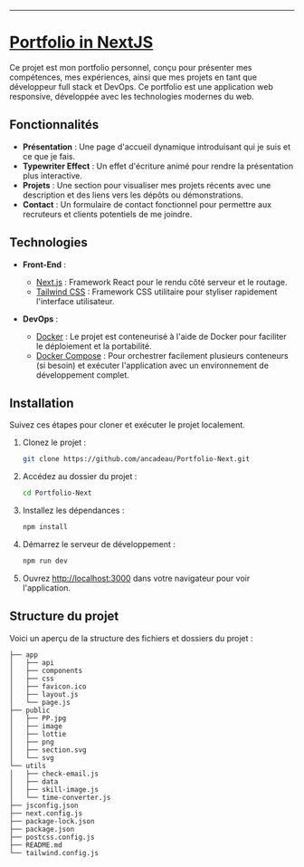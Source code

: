 
---
# [Portfolio in NextJS ](https://github.com/ancadeau/Porfolio-React)

Ce projet est mon portfolio personnel, conçu pour présenter mes compétences, mes expériences, ainsi que mes projets en tant que développeur full stack et DevOps. Ce portfolio est une application web responsive, développée avec les technologies modernes du web.

## Fonctionnalités

- **Présentation** : Une page d'accueil dynamique introduisant qui je suis et ce que je fais.
- **Typewriter Effect** : Un effet d'écriture animé pour rendre la présentation plus interactive.
- **Projets** : Une section pour visualiser mes projets récents avec une description et des liens vers les dépôts ou démonstrations.
- **Contact** : Un formulaire de contact fonctionnel pour permettre aux recruteurs et clients potentiels de me joindre.

## Technologies

- **Front-End** :
  - [Next.js](https://nextjs.org/) : Framework React pour le rendu côté serveur et le routage.
  - [Tailwind CSS](https://tailwindcss.com/) : Framework CSS utilitaire pour styliser rapidement l'interface utilisateur.
  
- **DevOps** :
  - [Docker](https://www.docker.com/) : Le projet est conteneurisé à l'aide de Docker pour faciliter le déploiement et la portabilité.
  - [Docker Compose](https://docs.docker.com/compose/) : Pour orchestrer facilement plusieurs conteneurs (si besoin) et exécuter l'application avec un environnement de développement complet.

## Installation

Suivez ces étapes pour cloner et exécuter le projet localement.

1. Clonez le projet :

    ```bash
    git clone https://github.com/ancadeau/Portfolio-Next.git
    ```

2. Accédez au dossier du projet :

    ```bash
    cd Portfolio-Next
    ```

3. Installez les dépendances :

    ```bash
    npm install
    ```

4. Démarrez le serveur de développement :

    ```bash
    npm run dev
    ```

5. Ouvrez [http://localhost:3000](http://localhost:3000) dans votre navigateur pour voir l'application.

## Structure du projet

Voici un aperçu de la structure des fichiers et dossiers du projet :

```
├── app
│   ├── api
│   ├── components
│   ├── css
│   ├── favicon.ico
│   ├── layout.js
│   └── page.js
├── public
│   ├── PP.jpg
│   ├── image
│   ├── lottie
│   ├── png
│   ├── section.svg
│   └── svg
└── utils
│   ├── check-email.js
│   ├── data
│   ├── skill-image.js
│   └── time-converter.js
├── jsconfig.json
├── next.config.js
├── package-lock.json
├── package.json
├── postcss.config.js
├── README.md
└── tailwind.config.js
```